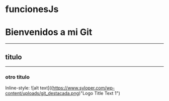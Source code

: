 # funcionesJs
# Bienvenidos a mi Git
---
## titulo
---
### otro titulo
Inline-style: 
![alt text]((https://www.syloper.com/wp-content/uploads/git_destacada.png)"Logo Title Text 1")

